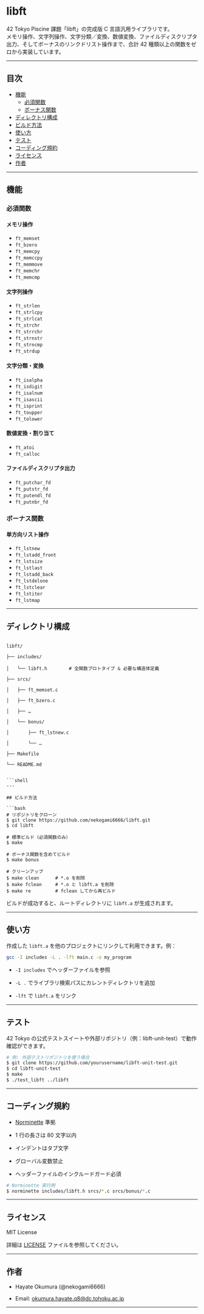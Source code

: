 # libft

42 Tokyo Piscine 課題「libft」の完成版 C 言語汎用ライブラリです。  
メモリ操作、文字列操作、文字分類／変換、数値変換、ファイルディスクリプタ出力、そしてボーナスのリンクドリスト操作まで、合計 42 種類以上の関数をゼロから実装しています。

---

## 目次
- [機能](#機能)  
  - [必須関数](#必須関数)  
  - [ボーナス関数](#ボーナス関数)  
- [ディレクトリ構成](#ディレクトリ構成)  
- [ビルド方法](#ビルド方法)  
- [使い方](#使い方)  
- [テスト](#テスト)  
- [コーディング規約](#コーディング規約)  
- [ライセンス](#ライセンス)  
- [作者](#作者)  

---

## 機能

### 必須関数

#### メモリ操作
- `ft_memset`  
- `ft_bzero`  
- `ft_memcpy`  
- `ft_memccpy`  
- `ft_memmove`  
- `ft_memchr`  
- `ft_memcmp`  

#### 文字列操作
- `ft_strlen`  
- `ft_strlcpy`  
- `ft_strlcat`  
- `ft_strchr`  
- `ft_strrchr`  
- `ft_strnstr`  
- `ft_strncmp`  
- `ft_strdup`  

#### 文字分類・変換
- `ft_isalpha`  
- `ft_isdigit`  
- `ft_isalnum`  
- `ft_isascii`  
- `ft_isprint`  
- `ft_toupper`  
- `ft_tolower`  

#### 数値変換・割り当て
- `ft_atoi`  
- `ft_calloc`  

#### ファイルディスクリプタ出力
- `ft_putchar_fd`  
- `ft_putstr_fd`  
- `ft_putendl_fd`  
- `ft_putnbr_fd`  


### ボーナス関数

#### 単方向リスト操作
- `ft_lstnew`  
- `ft_lstadd_front`  
- `ft_lstsize`  
- `ft_lstlast`  
- `ft_lstadd_back`  
- `ft_lstdelone`  
- `ft_lstclear`  
- `ft_lstiter`  
- `ft_lstmap`  


---

## ディレクトリ構成
```

libft/

├── includes/

│   └── libft.h        # 全関数プロトタイプ & 必要な構造体定義

├── srcs/

│   ├── ft_memset.c

│   ├── ft_bzero.c

│   ├── …

│   └── bonus/

│       ├── ft_lstnew.c

│       └── …

├── Makefile

└── README.md


```shell
---

## ビルド方法

```bash
# リポジトリをクローン
$ git clone https://github.com/nekogami6666/libft.git
$ cd libft

# 標準ビルド（必須関数のみ）
$ make

# ボーナス関数を含めてビルド
$ make bonus

# クリーンアップ
$ make clean      # *.o を削除
$ make fclean     # *.o と libft.a を削除
$ make re         # fclean してから再ビルド
```

ビルドが成功すると、ルートディレクトリに `libft.a` が生成されます。


---



## 使い方 

作成した `libft.a` を他のプロジェクトにリンクして利用できます。例：


```bash
gcc -I includes -L . -lft main.c -o my_program
```

 
- `-I includes` でヘッダーファイルを参照
 
- `-L .` でライブラリ検索パスにカレントディレクトリを追加
 
- `-lft` で `libft.a` をリンク



---



## テスト 


42 Tokyo の公式テストスイートや外部リポジトリ（例：libft-unit-test）で動作確認ができます。



```bash
# 例: 外部テストリポジトリを使う場合
$ git clone https://github.com/yourusername/libft-unit-test.git
$ cd libft-unit-test
$ make
$ ./test_libft ../libft
```



---



## コーディング規約 

 
- [Norminette](https://github.com/42School/norminette)  準拠
 
- 1 行の長さは 80 文字以内
 
- インデントはタブ文字
 
- グローバル変数禁止
 
- ヘッダーファイルのインクルードガード必須



```bash
# Norminette 実行例
$ norminette includes/libft.h srcs/*.c srcs/bonus/*.c
```



---



## ライセンス 

MIT License

詳細は [LICENSE]()  ファイルを参照してください。


---



## 作者 

 
- Hayate Okumura (@nekogami6666)
 
- Email: [okumura.hayate.q8@dc.tohoku.ac.jp]()



---
